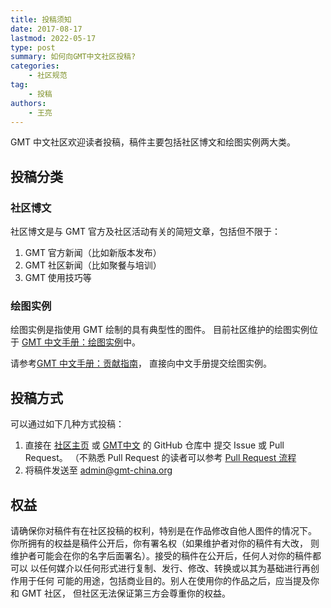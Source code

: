 ```yaml
---
title: 投稿须知
date: 2017-08-17
lastmod: 2022-05-17
type: post
summary: 如何向GMT中文社区投稿?
categories:
    - 社区规范
tag:
    - 投稿
authors:
    - 王亮
---
```


GMT 中文社区欢迎读者投稿，稿件主要包括社区博文和绘图实例两大类。

## 投稿分类

### 社区博文

社区博文是与 GMT 官方及社区活动有关的简短文章，包括但不限于：

1. GMT 官方新闻（比如新版本发布）
2. GMT 社区新闻（比如聚餐与培训）
3. GMT 使用技巧等

### 绘图实例

绘图实例是指使用 GMT 绘制的具有典型性的图件。
目前社区维护的绘图实例位于
[GMT 中文手册：绘图实例](https://docs.gmt-china.org/latest/gallery/)中。

请参考[GMT 中文手册：贡献指南](https://docs.gmt-china.org/latest/contributing/)，
直接向中文手册提交绘图实例。

## 投稿方式

可以通过如下几种方式投稿：

1. 直接在 [社区主页](https://github.com/gmt-china/gmt-china.org)
   或 [GMT中文](https://github.com/gmt-china/GMT_docs) 的 GitHub 仓库中
   提交 Issue 或 Pull Request。
   （不熟悉 Pull Request 的读者可以参考 [Pull Request 流程](https://seismo-learn.org/contributing/pull-request/)
2. 将稿件发送至 [admin@gmt-china.org](mailto:admin@gmt-china.org)

## 权益

请确保你对稿件有在社区投稿的权利，特别是在作品修改自他人图件的情况下。
你所拥有的权益是稿件公开后，你有署名权（如果维护者对你的稿件有大改，
则维护者可能会在你的名字后面署名）。接受的稿件在公开后，任何人对你的稿件都可以
以任何媒介以任何形式进行复制、发行、修改、转换或以其为基础进行再创作用于任何
可能的用途，包括商业目的。别人在使用你的作品之后，应当提及你和 GMT 社区，
但社区无法保证第三方会尊重你的权益。
